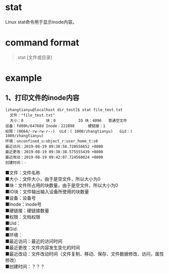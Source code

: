 # stat
Linux stat命令用于显示inode内容。
# command format
> stat [文件或目录]
# example
## 1、打印文件的inode内容
```
[zhangtianyu@localhost dir_test]$ stat file_test.txt 
  文件："file_test.txt"
  大小：0         	块：0          IO 块：4096   普通空文件
设备：fd00h/64768d	Inode：222898      硬链接：1
权限：(0664/-rw-rw-r--)  Uid：( 1000/zhangtianyu)   Gid：( 1000/zhangtianyu)
环境：unconfined_u:object_r:user_home_t:s0
最近访问：2019-08-19 09:38:58.720556652 +0800
最近更改：2019-08-19 09:38:38.575555439 +0800
最近改动：2019-08-19 09:42:07.724568024 +0800
创建时间：-
```
■文件：文件名称    
■大小：文件大小，由于是空文件，所以大小为0    
■块：文件所占用的块数量，由于是空文件，所以大小为0    
■IO块：文件输出输入设备所使用的块数量    
■设备：设备号    
■Inode：inode号    
■硬链接：硬链接数量    
■权限：文档权限    
■Uid：    
■Gid:    
■环境：    
■最近访问：最近的访问时间    
■最近更改：文件内容发生变化的时间    
■最近改动：文件改动时间（文件复制、移动、保存、文件数据修改、访问，属性修改）    
■创建时间：？？？    

